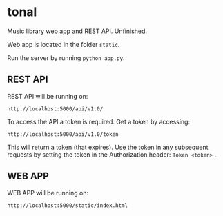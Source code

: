 # tonal
Music library web app and REST API. Unfinished.


Web app is located in the folder `static`. 

Run the server by running `python app.py`. 


## REST API

REST API will be running on:

```
http://localhost:5000/api/v1.0/
```


To access the API a token is required. Get a token by accessing:

```
http://localhost:5000/api/v1.0/token
```

This will return a token (that expires). Use the token in any subsequent requests by setting the token in the Authorization header: `Token <token>` .


## WEB APP

WEB APP will be running on:

```
http://localhost:5000/static/index.html
```
